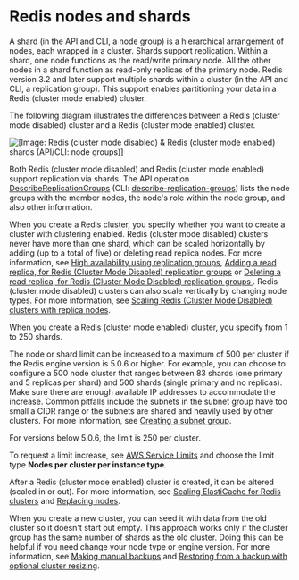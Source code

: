 # Redis nodes and shards<a name="CacheNodes.NodeGroups"></a>

A shard \(in the API and CLI, a node group\) is a hierarchical arrangement of nodes, each wrapped in a cluster\. Shards support replication\. Within a shard, one node functions as the read/write primary node\. All the other nodes in a shard function as read\-only replicas of the primary node\. Redis version 3\.2 and later support multiple shards within a cluster \(in the API and CLI, a replication group\)\. This support enables partitioning your data in a Redis \(cluster mode enabled\) cluster\. 

The following diagram illustrates the differences between a Redis \(cluster mode disabled\) cluster and a Redis \(cluster mode enabled\) cluster\.

![\[Image: Redis (cluster mode disabled) & Redis (cluster mode enabled) shards (API/CLI: node groups)\]](http://docs.aws.amazon.com/AmazonElastiCache/latest/red-ug/images/ElastiCache-NodeGroups.png)

Both Redis \(cluster mode disabled\) and Redis \(cluster mode enabled\) support replication via shards\. The API operation [DescribeReplicationGroups](https://docs.aws.amazon.com/AmazonElastiCache/latest/APIReference/API_DescribeReplicationGroups.html) \(CLI: [describe\-replication\-groups](https://docs.aws.amazon.com/cli/latest/reference/elasticache/describe-replication-groups.html)\) lists the node groups with the member nodes, the node's role within the node group, and also other information\.

When you create a Redis cluster, you specify whether you want to create a cluster with clustering enabled\. Redis \(cluster mode disabled\) clusters never have more than one shard, which can be scaled horizontally by adding \(up to a total of five\) or deleting read replica nodes\. For more information, see [High availability using replication groups](Replication.md), [Adding a read replica, for Redis \(Cluster Mode Disabled\) replication groups](Replication.AddReadReplica.md) or [Deleting a read replica, for Redis \(Cluster Mode Disabled\) replication groups ](Replication.RemoveReadReplica.md)\. Redis \(cluster mode disabled\) clusters can also scale vertically by changing node types\. For more information, see [Scaling Redis \(Cluster Mode Disabled\) clusters with replica nodes](Scaling.RedisReplGrps.md)\.

When you create a Redis \(cluster mode enabled\) cluster, you specify from 1 to 250 shards\. 

The node or shard limit can be increased to a maximum of 500 per cluster if the Redis engine version is 5\.0\.6 or higher\. For example, you can choose to configure a 500 node cluster that ranges between 83 shards \(one primary and 5 replicas per shard\) and 500 shards \(single primary and no replicas\)\. Make sure there are enough available IP addresses to accommodate the increase\. Common pitfalls include the subnets in the subnet group have too small a CIDR range or the subnets are shared and heavily used by other clusters\. For more information, see [Creating a subnet group](SubnetGroups.Creating.md)\.

 For versions below 5\.0\.6, the limit is 250 per cluster\.

To request a limit increase, see [AWS Service Limits](https://docs.aws.amazon.com/general/latest/gr/aws_service_limits.html) and choose the limit type **Nodes per cluster per instance type**\. 

After a Redis \(cluster mode enabled\) cluster is created, it can be altered \(scaled in or out\)\. For more information, see [Scaling ElastiCache for Redis clusters](Scaling.md) and [Replacing nodes](CacheNodes.NodeReplacement.md)\. 

When you create a new cluster, you can seed it with data from the old cluster so it doesn't start out empty\. This approach works only if the cluster group has the same number of shards as the old cluster\. Doing this can be helpful if you need change your node type or engine version\. For more information, see [Making manual backups](backups-manual.md) and [Restoring from a backup with optional cluster resizing](backups-restoring.md)\.